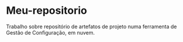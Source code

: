 # Meu-repositorio
Trabalho sobre repositório de artefatos de projeto numa ferramenta de Gestão de Configuração, em nuvem.
